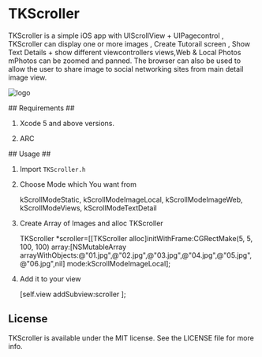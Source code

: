 TKScroller
==========

TKScroller is a simple iOS app with UIScrollView + UIPagecontrol , 
TKScroller can display one or more images , Create Tutorail screen , Show Text Details + show different viewcontrollers views,Web & Local Photos mPhotos can be zoomed and panned. 
The browser can also be used to allow the user to share image to social networking sites from main detail image view.


![logo](http://i.imgur.com/MA9WWaD.png)

## Requirements ##

1) Xcode 5 and above versions.

2) ARC


## Usage ##

1) Import `TKScroller.h` 

2) Choose Mode which You want from 

    kScrollModeStatic,
    kScrollModeImageLocal,
    kScrollModeImageWeb,
    kScrollModeViews,
    kScrollModeTextDetail

3) Create Array of Images and alloc TKScroller 

      TKScroller *scroller=[[TKScroller alloc]initWithFrame:CGRectMake(5, 5, 100, 100) array:[NSMutableArray arrayWithObjects:@"01.jpg",@"02.jpg",@"03.jpg",@"04.jpg",@"05.jpg",@"06.jpg",nil] mode:kScrollModeImageLocal];
      
      
4) Add it to your view

      [self.view addSubview:scroller ];

License
-------

TKScroller is available under the MIT license. See the LICENSE file for more info.
